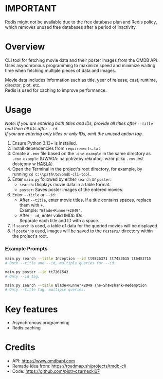 # IMPORTANT

Redis might not be available due to the free database plan and Redis policy, which removes unused free databases after a period of inactivity.

# Overview

CLI tool for fetching movie data and their poster images from the OMDB API.  
Uses asynchronous programming to maximize speed and minimize waiting time when fetching multiple pieces of data and images.  

Movie data includes information such as title, year of release, cast, runtime, director, plot, etc.  
Redis is used for caching to improve performance.

# Usage

*Note: If you are entering both titles and IDs, provide all titles after `--title` and then all IDs after `--id`.  
If you are entering only titles or only IDs, omit the unused option tag.*

1. Ensure Python 3.13+ is installed.
2. Install dependencies from `requirements.txt`
3. Create a `.env` file based on the `.env.example` in the same directory as `.env.example` (UWAGA: na potrzeby rekrutacji wzór pliku `.env` jest dostępny w [HASLA](./HASLA.md)). 
4. Open the Terminal in the project's root directory, for example, by running `cd C:\\path\to\omdb-cli-tool`.
5. Enter `main.py` followed by either `search` or `poster`:  
   - `search`: Displays movie data in a table format.  
   - `poster`: Saves poster images of the entered movies.
6. Enter `--title` or `--id`:  
   - After `--title`, enter movie titles. If a title contains spaces, replace them with `+`.  
     Example: `"Blade+Runner+2049"`.  
   - After `--id`, enter valid IMDb IDs.  
     Separate each title and ID with a space.
7. If `search` is used, a table of data for the queried movies will be displayed.
8. If `poster` is used, images will be saved to the `Posters/` directory within the project's root.

### Example Prompts

```bash
main.py search --title Inception --id tt9826371 tt7483615 tt6483715
# Both --title and --id, multiple queries for --id.

main.py poster --id tt7261543
# Only --id tag.

main.py search --title Blade+Runner+2049 The+Shawshank+Redemption
# Only --title tag, multiple queries.
```

# Key features
- Asynchronous programming
- Redis caching

# Credits
- API: https://www.omdbapi.com
- Remade idea from: https://roadmap.sh/projects/tmdb-cli
- Code: https://github.com/piotr-czarnecki07